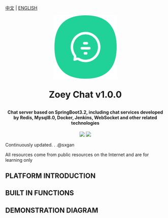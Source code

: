 [中文](README.md) | [ENGLISH](README.en.md)
<p align="center">
	<img width="200px" height="200px" alt="logo" src="./doc/public/images/chat_logo.png">
</p>
<h1 align="center" style="margin: 30px 0 30px; font-weight: bold;">Zoey Chat v1.0.0</h1>
<h4 align="center">Chat server based on SpringBoot3.2, including chat services developed by Redis, Mysql8.0, Docker, Jenkins, WebSocket and other related technologies</h4>
<p align="center">
	<a href="https://gitee.com/sxgan/zoey-chat-boot"><img src="https://img.shields.io/badge/Zoey Chat-v1.0.0-brightgreen.svg"></a>
	<a href="https://gitee.com/sxgan/zoey-chat-boot/raw/master/LICENSE"><img src="https://img.shields.io/badge/LICENSE-MIT License-red.svg"></a>
</p>
Continuously updated. . .@sxgan

All resources come from public resources on the Internet and are for learning only

## PLATFORM INTRODUCTION

## BUILT IN FUNCTIONS

## DEMONSTRATION DIAGRAM
